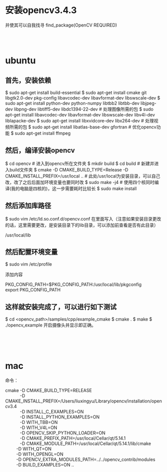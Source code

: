 # 安装opencv3.4.3 
并使其可以自我找寻 find_package(OpenCV REQUIRED) 

<br><br>

# ubuntu

## 首先，安装依赖

$ sudo apt-get install build-essential
$ sudo apt-get install cmake git libgtk2.0-dev pkg-config libavcodec-dev libavformat-dev libswscale-dev
$ sudo apt-get install python-dev python-numpy libtbb2 libtbb-dev libjpeg-dev libpng-dev libtiff5-dev libdc1394-22-dev         # 处理图像所需的包
$ sudo apt-get install libavcodec-dev libavformat-dev libswscale-dev libv4l-dev liblapacke-dev
$ sudo apt-get install libxvidcore-dev libx264-dev         # 处理视频所需的包
$ sudo apt-get install libatlas-base-dev gfortran          # 优化opencv功能
$ sudo apt-get install ffmpeg

## 然后，编译安装opencv

$ cd opencv  # 进入到opencv所在文件夹
$ mkdir build
$ cd build  # 新建并进入build文件夹
$ cmake -D CMAKE_BUILD_TYPE=Release -D CMAKE_INSTALL_PREFIX=/usr/local .. # 此处/usr/local为安装目录，可以自己改，改了之后后面加环境变量也要同时改
$ sudo make -j4  # 使用四个核同时编译(我的电脑是四核的)，这一步需要耗时比较长
$ sudo make install


## 然后添加库路径

$ sudo vim /etc/ld.so.conf.d/opencv.conf
在里面写入（注意如果安装目录更改的话，这里需要更改，是安装目录下的lib目录，可以添加前查看是否有此目录）

/usr/local/lib

## 然后配置环境变量

$ sudo vim /etc/profile

添加内容

PKG_CONFIG_PATH=$PKG_CONFIG_PATH:/usr/local/lib/pkgconfig  
export PKG_CONFIG_PATH  



## 这样就安装完成了，可以进行如下测试

$ cd <opencv_path>/samples/cpp/example_cmake
$ cmake .
$ make
$ ./opencv_example
开启摄像头并显示即正确。



<br><br><br>

# mac 

命令：

cmake -D CMAKE_BUILD_TYPE=RELEASE \
            -D CMAKE_INSTALL_PREFIX=/Users/liuxingyu/Library/opencv/installation/opencv3.4 \
            -D INSTALL_C_EXAMPLES=ON \
            -D INSTALL_PYTHON_EXAMPLES=ON \
            -D WITH_TBB=ON \
            -D WITH_V4L=ON \
            -D OPENCV_SKIP_PYTHON_LOADER=ON \
            -D CMAKE_PREFIX_PATH=/usr/local/Cellar/qt/5.14.1 \
            -D CMAKE_MODULE_PATH=/usr/local/Cellar/qt/5.14.1/lib/cmake \
            -D WITH_QT=ON \
            -D WITH_OPENGL=ON \
            -D OPENCV_EXTRA_MODULES_PATH=../../opencv_contrib/modules \
            -D BUILD_EXAMPLES=ON ..

